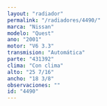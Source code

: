 ```yaml
---
layout: "radiador"
permalink: "/radiadores/4490/"
marca: "Nissan"
modelo: "Quest"
ano: "2001"
motor: "V6 3.3"
transmision: "Automática"
parte: "431392"
clima: "Con clima"
alto: "25 7/16"
ancho: "18 3/8"
observaciones: ""
id: "4490"
---
```


